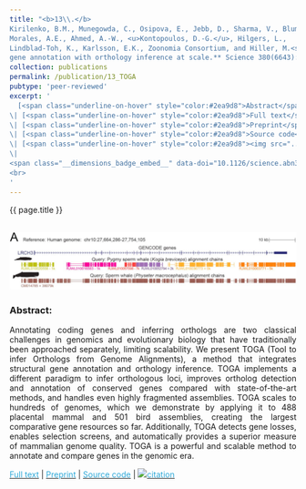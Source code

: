 ```yaml
---
title: "<b>13\\.</b> 
Kirilenko, B.M., Munegowda, C., Osipova, E., Jebb, D., Sharma, V., Blumer, M.,
Morales, A.E., Ahmed, A.-W., <u>Kontopoulos, D.-G.</u>, Hilgers, L., 
Lindblad-Toh, K., Karlsson, E.K., Zoonomia Consortium, and Hiller, M.<sup><a title='Corresponding author'>✉</a></sup> (2023). **Integrating 
gene annotation with orthology inference at scale.** Science 380(6643):eabn3107. <img src='../images/open_access.png'>"
collection: publications
permalink: /publication/13_TOGA
pubtype: 'peer-reviewed'
excerpt: '
  [<span class="underline-on-hover" style="color:#2ea9d8">Abstract</span>](../publication/13_TOGA)
\| [<span class="underline-on-hover" style="color:#2ea9d8">Full text</span>](https://doi.org/10.1126/science.abn3107)
\| [<span class="underline-on-hover" style="color:#2ea9d8">Preprint</span>](https://doi.org/10.1101/2022.09.08.507143)
\| [<span class="underline-on-hover" style="color:#2ea9d8">Source code</span>](https://github.com/hillerlab/TOGA)
\| [<span class="underline-on-hover" style="color:#2ea9d8"><img src="../images/bibtex.svg">citation</span>](../bibtex/13_TOGA.bib)
\|
<span class="__dimensions_badge_embed__" data-doi="10.1126/science.abn3107" data-hide-zero-citations="true" data-legend="never" data-style="large_rectangle" style="display: inline;"></span>
<br>
'
---
```


{{ page.title }}<br>
<br><center><img src="../images/publications/TOGA.png"></center>

### Abstract:

<p style='text-align: justify;'>
Annotating coding genes and inferring orthologs are two classical 
challenges in genomics and evolutionary biology that have traditionally 
been approached separately, limiting scalability. We present TOGA (Tool to infer Orthologs from Genome Alignments), 
a method that integrates structural gene annotation and orthology inference. 
TOGA implements a different paradigm to infer orthologous loci, improves 
ortholog detection and annotation of conserved genes compared with state-of-the-art 
methods, and handles even highly fragmented assemblies. TOGA scales to 
hundreds of genomes, which we demonstrate by applying it to 488 
placental mammal and 501 bird assemblies, creating the largest 
comparative gene resources so far. Additionally, TOGA detects gene 
losses, enables selection screens, and automatically provides a 
superior measure of mammalian genome quality. TOGA is a 
powerful and scalable method to annotate and compare genes in the genomic era.

</p>

[<span class="underline-on-hover" style="color:#2ea9d8">Full text</span>](https://doi.org/10.1126/science.abn3107)
\| [<span class="underline-on-hover" style="color:#2ea9d8">Preprint</span>](https://doi.org/10.1101/2022.09.08.507143)
\| [<span class="underline-on-hover" style="color:#2ea9d8">Source code</span>](https://github.com/hillerlab/TOGA)
\| [<span class="underline-on-hover" style="color:#2ea9d8"><img src="../images/bibtex.svg">citation</span>](../bibtex/13_TOGA.bib)
